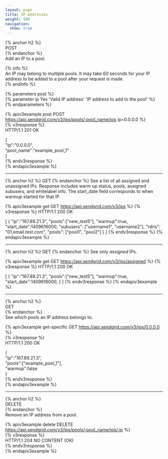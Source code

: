 ```yaml
---
layout: page
title: IP Addresses
weight: 100
navigation:
  show: true
---
```


{% anchor h2 %}   
POST    
{% endanchor %}   
Add an IP to a pool.    
    
{% info %}    
An IP may belong to multiple pools. It may take 60 seconds for your IP    
address to be added to a pool after your request is made.   
{% endinfo %}   
    
{% parameters post %}   
  {% parameter ip Yes 'Valid IP address' 'IP address to add to the pool' %}    
{% endparameters %}   
    
{% apiv3example post POST https://api.sendgrid.com/v3/ips/pools/:pool_name/ips ip=0.0.0.0 %}    
  {% v3response %}    
HTTP/1.1 201 OK   
    
{   
    "ip":"0.0.0.0",   
    "pool_name":"example_pool_1"    
}   
  {% endv3response %}   
{% endapiv3example %} 

* * * * *

{% anchor h2 %}
GET
{% endanchor %}
See a list of all assigned and unassigned IPs. Response includes warm up status,  pools, assigned subusers, and whitelabel info.
The start_date field corresponds to when warmup started for that IP.

{% apiv3example get GET https://api.sendgrid.com/v3/ips %}
{% v3response %}
HTTP/1.1 200 OK

[
  {
    "ip":"167.89.21.3",
    "pools":["new_test5"],
    "warmup":true,
    "start_date":1409616000,
    "subusers": ["username1", "username2"],
    "rdns": "01.email.test.com",
    "pools": ["pool1", "pool2"]
  }
]
{% endv3response %}
{% endapiv3example %}

* * * * *

{% anchor h2 %}
GET
{% endanchor %}
See only *assigned* IPs.

{% apiv3example get GET https://api.sendgrid.com/v3/ips/assigned %}
{% v3response %}
HTTP/1.1 200 OK

[
  {
    "ip":"167.89.21.3",
    "pools":["new_test5"],
    "warmup":true,
    "start_date":1409616000,
  }
]
{% endv3response %}
{% endapiv3example %}

* * * * *

{% anchor h2 %}		
GET		
{% endanchor %}		
See which pools an IP address belongs to.		
		
{% apiv3example get-specific GET https://api.sendgrid.com/v3/ips/0.0.0.0 %}		
  {% v3response %}		
HTTP/1.1 200 OK		
		
{		
  "ip":"167.89.21.3",		
  "pools":["example_pool_1"],		
  "warmup":false		
}		
  {% endv3response %}		
{% endapiv3example %}

* * * * *
		
{% anchor h2 %}		
DELETE		
{% endanchor %}		
Remove an IP address from a pool.		
		
{% apiv3example delete DELETE https://api.sendgrid.com/v3/ips/pools/:pool_name/ips/:ip %}		
  {% v3response %}		
HTTP/1.1 204 NO CONTENT (OK)		
  {% endv3response %}		
{% endapiv3example %}
